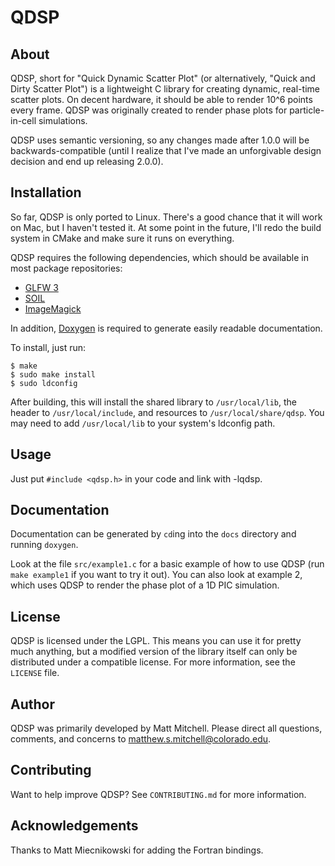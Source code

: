 # QDSP

## About

QDSP, short for "Quick Dynamic Scatter Plot" (or alternatively, "Quick and Dirty
Scatter Plot") is a lightweight C library for creating dynamic, real-time
scatter plots. On decent hardware, it should be able to render 10^6 points every
frame. QDSP was originally created to render phase plots for particle-in-cell
simulations.

QDSP uses semantic versioning, so any changes made after 1.0.0 will be
backwards-compatible (until I realize that I've made an unforgivable design
decision and end up releasing 2.0.0).

## Installation

So far, QDSP is only ported to Linux. There's a good chance that it will work on
Mac, but I haven't tested it. At some point in the future, I'll redo the build
system in CMake and make sure it runs on everything.

QDSP requires the following dependencies, which should be available in most
package repositories:

* [GLFW 3](http://www.glfw.org/docs/latest)
* [SOIL](http://www.lonesock.net/soil.html)
* [ImageMagick](http://www.imagemagick.org/script/index.php)

In addition, [Doxygen](http://www.doxygen.org) is required to generate easily
readable documentation.

To install, just run:

    $ make
    $ sudo make install
    $ sudo ldconfig

After building, this will install the shared library to `/usr/local/lib`, the
header to `/usr/local/include`, and resources to `/usr/local/share/qdsp`. You
may need to add `/usr/local/lib` to your system's ldconfig path.

## Usage

Just put `#include <qdsp.h>` in your code and link with -lqdsp.

## Documentation

Documentation can be generated by `cd`ing into the `docs` directory and running
`doxygen`.

Look at the file `src/example1.c` for a basic example of how to use QDSP (run
`make example1` if you want to try it out). You can also look at example 2,
which uses QDSP to render the phase plot of a 1D PIC simulation.

## License

QDSP is licensed under the LGPL. This means you can use it for pretty much
anything, but a modified version of the library itself can only be distributed
under a compatible license. For more information, see the `LICENSE` file.

## Author

QDSP was primarily developed by Matt Mitchell. Please direct all questions,
comments, and concerns to <matthew.s.mitchell@colorado.edu>.

## Contributing

Want to help improve QDSP? See `CONTRIBUTING.md` for more information.

## Acknowledgements

Thanks to Matt Miecnikowski for adding the Fortran bindings.
